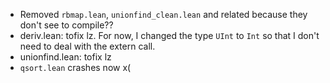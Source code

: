 - Removed `rbmap.lean`, `unionfind_clean.lean` and related because they don't see to compile??
- deriv.lean: tofix lz. For now, I changed the type `UInt` to `Int` so that I don't need to deal with the extern call.
- unionfind.lean: tofix lz
- `qsort.lean` crashes now x(

